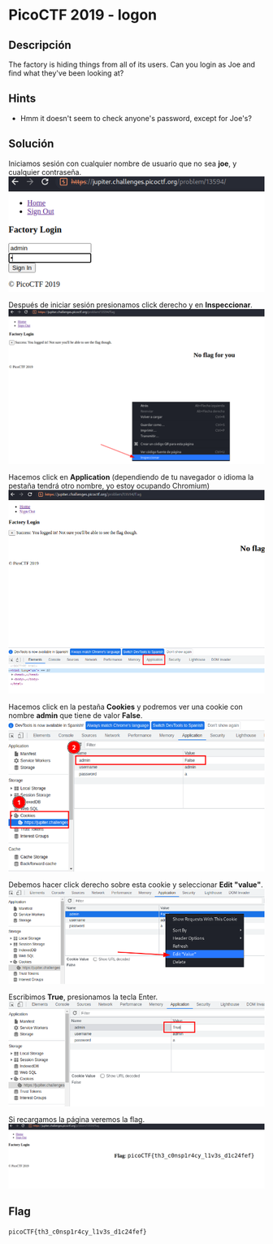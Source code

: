 # PicoCTF 2019 - logon

## Descripción

The factory is hiding things from all of its users. Can you login as Joe and find what they've been looking at? 

## Hints

- Hmm it doesn't seem to check anyone's password, except for Joe's?

## Solución

Iniciamos sesión con cualquier nombre de usuario que no sea **joe**, y cualquier contraseña.
![](./imagenes/logon-1.png)

Después de iniciar sesión presionamos click derecho y en **Inspeccionar**.
![](./imagenes/logon-2.png)

Hacemos click en **Application** (dependiendo de tu navegador o idioma la pestaña tendrá otro nombre, yo estoy ocupando Chromium)
![](./imagenes/logon-3.png)

Hacemos click en la pestaña **Cookies** y podremos ver una cookie con nombre **admin** que tiene de valor **False**.
![](./imagenes/logon-4.png)

Debemos hacer click derecho sobre esta cookie y seleccionar **Edit "value"**.
![](./imagenes/logon-5.png)

Escribimos **True**, presionamos la tecla Enter.
![](./imagenes/logon-6.png)

Si recargamos la página veremos la flag.
![](./imagenes/logon-7.png)

## Flag
`picoCTF{th3_c0nsp1r4cy_l1v3s_d1c24fef}`
